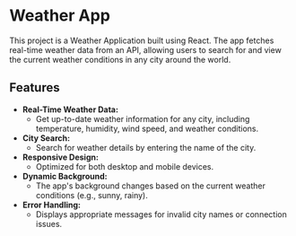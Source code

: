 # Weather App

This project is a Weather Application built using React. The app fetches real-time weather data from an API, allowing users to search for and view the current weather conditions in any city around the world.

## Features

- **Real-Time Weather Data:**
  - Get up-to-date weather information for any city, including temperature, humidity, wind speed, and weather conditions.
- **City Search:**
  - Search for weather details by entering the name of the city.
- **Responsive Design:**
  - Optimized for both desktop and mobile devices.
- **Dynamic Background:**
  - The app's background changes based on the current weather conditions (e.g., sunny, rainy).
- **Error Handling:**
  - Displays appropriate messages for invalid city names or connection issues.
